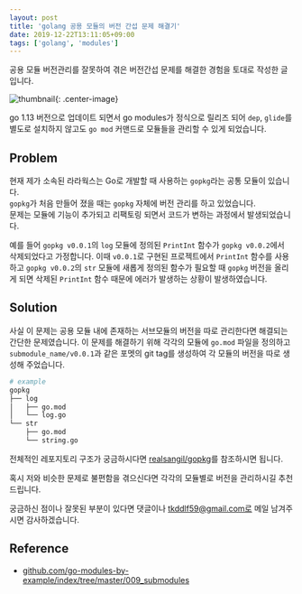 ```yaml
---
layout: post
title: 'golang 공용 모듈의 버전 간섭 문제 해결기'
date: 2019-12-22T13:11:05+09:00
tags: ['golang', 'modules']
---
```


공용 모듈 버전관리를 잘못하여 겪은 버전간섭 문제를 해결한 경험을 토대로 작성한 글입니다.
<!--more-->

![thumbnail](https://github.com/egonelbre/gophers/raw/master/.thumb/animation/gopher-dance-long-3x.gif){: .center-image}

go 1.13 버전으로 업데이트 되면서 go modules가 정식으로 릴리즈 되어 `dep`, `glide`를 별도로 설치하지 않고도 `go mod` 커맨드로 모듈들을 관리할 수 있게 되었습니다. 

## Problem
현재 제가 소속된 라라웍스는 Go로 개발할 때 사용하는 `gopkg`라는 공통 모듈이 있습니다.  
`gopkg`가 처음 만들어 졌을 때는 `gopkg` 자체에 버전 관리를 하고 있었습니다.  
문제는 모듈에 기능이 추가되고 리팩토링 되면서 코드가 변하는 과정에서 발생되었습니다.  

예를 들어 `gopkg v0.0.1`의 `log` 모듈에 정의된 `PrintInt` 함수가 `gopkg v0.0.2`에서 삭제되었다고 가정합니다.
이때 `v0.0.1`로 구현된 프로젝트에서 `PrintInt` 함수를 사용하고 `gopkg v0.0.2`의 `str` 모듈에 새롭게 정의된 함수가 필요할 때 `gopkg` 버전을 올리게 되면 삭제된 `PrintInt` 함수 때문에 에러가 발생하는 상황이 발생하였습니다.

## Solution
사실 이 문제는 공용 모듈 내에 존재하는 서브모듈의 버전을 따로 관리한다면 해결되는 간단한 문제였습니다.
이 문제를 해결하기 위해 각각의 모듈에 `go.mod` 파일을 정의하고 `submodule_name/v0.0.1`과 같은 포멧의 git tag를 생성하여 각 모듈의 버전을 따로 생성해 주었습니다.

```bash
# example
gopkg
├── log
│   ├── go.mod
│   └── log.go
└── str
    ├── go.mod
    └── string.go
```

전체적인 레포지토리 구조가 궁금하시다면 [realsangil/gopkg](https://github.com/realsangil/gopkg)를 참조하시면 됩니다.
  
혹시 저와 비슷한 문제로 불편함을 겪으신다면 각각의 모듈별로 버전을 관리하시길 추천드립니다.
  
궁금하신 점이나 잘못된 부분이 있다면 댓글이나 tkddlf59@gmail.com로 메일 남겨주시면 감사하겠습니다.

## Reference
- [github.com/go-modules-by-example/index/tree/master/009_submodules](https://github.com/go-modules-by-example/index/tree/master/009_submodules)